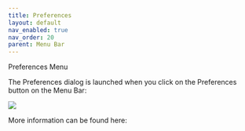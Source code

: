 ```yaml
---
title: Preferences
layout: default
nav_enabled: true
nav_order: 20
parent: Menu Bar
---
```


Preferences Menu

The Preferences dialog is launched when you click on the Preferences button on the Menu Bar:

![](media/Prefences-CommandBar-Button.png)


More information can be found here:
